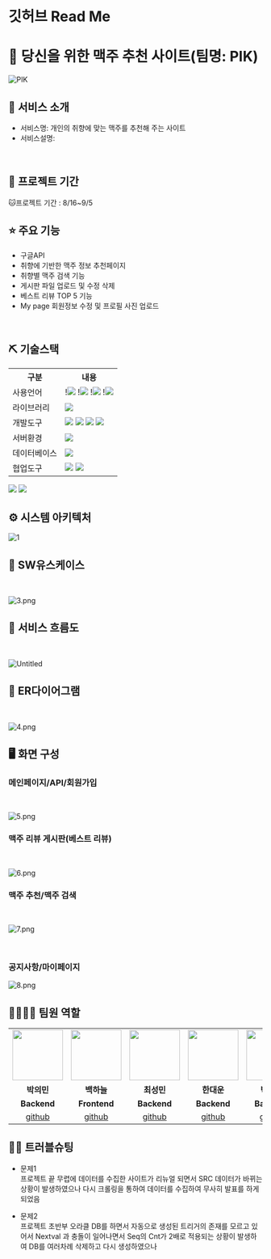 # 깃허브 Read Me

# 📎 당신을 위한 맥주 추천 사이트(팀명: PIK)

![PIK](https://user-images.githubusercontent.com/108060141/189044138-5bd704e1-13fd-4672-84bc-a80145d70357.png)

## 👀 서비스 소개

- 서비스명: 개인의 취향에 맞는 맥주를 추천해 주는 사이트
- 서비스설명:
<br>

## 📅 프로젝트 기간

🐱프로젝트 기간 : 8/16~9/5 
<br>

## ⭐ 주요 기능

- 구글API
- 취향에 기반한 맥주 정보 추천페이지
- 취향별 맥주 검색 기능
- 게시판 파일 업로드 및 수정 삭제
- 베스트 리뷰 TOP 5 기능
- My page 회원정보 수정 및 프로필 사진 업로드
<br>

## ⛏ 기술스택

<table>
<tr>
<th>구분</th>
<th>내용</th>
</tr>
<tr>
<td>사용언어</td>
<td>
!<img src="[https://img.shields.io/badge/Java-007396?style=for-the-badge&logo=java&logoColor=white](https://img.shields.io/badge/Java-007396?style=for-the-badge&logo=java&logoColor=white)"/>
!<img src="[https://img.shields.io/badge/HTML5-E34F26?style=for-the-badge&logo=HTML5&logoColor=white](https://img.shields.io/badge/HTML5-E34F26?style=for-the-badge&logo=HTML5&logoColor=white)"/>
!<img src="[https://img.shields.io/badge/CSS3-1572B6?style=for-the-badge&logo=CSS3&logoColor=white](https://img.shields.io/badge/CSS3-1572B6?style=for-the-badge&logo=CSS3&logoColor=white)"/>
!<img src="[https://img.shields.io/badge/JavaScript-F7DF1E?style=for-the-badge&logo=JavaScript&logoColor=white](https://img.shields.io/badge/JavaScript-F7DF1E?style=for-the-badge&logo=JavaScript&logoColor=white)"/>
</td>
</tr>
<tr>
<td>라이브러리</td>
<td>
<img src="[https://img.shields.io/badge/BootStrap-7952B3?style=for-the-badge&logo=BootStrap&logoColor=white](https://img.shields.io/badge/BootStrap-7952B3?style=for-the-badge&logo=BootStrap&logoColor=white)"/>

</td>
</tr>
<tr>
<td>개발도구</td>
<td>
<img src="[https://img.shields.io/badge/Eclipse-2C2255?style=for-the-badge&logo=Eclipse&logoColor=white](https://img.shields.io/badge/Eclipse-2C2255?style=for-the-badge&logo=Eclipse&logoColor=white)"/>
<img src="[https://img.shields.io/badge/VSCode-007ACC?style=for-the-badge&logo=VisualStudioCode&logoColor=white](https://img.shields.io/badge/VSCode-007ACC?style=for-the-badge&logo=VisualStudioCode&logoColor=white)"/>

<img src="[https://img.shields.io/badge/Anaconda-44A833?style=for-the-badge&logo=Anaconda&logoColor=white](https://img.shields.io/badge/Anaconda-44A833?style=for-the-badge&logo=Anaconda&logoColor=white)"/>

<img src="[https://img.shields.io/badge/Jupyter-F37626?style=for-the-badge&logo=Jupyter&logoColor=white](https://img.shields.io/badge/Jupyter-F37626?style=for-the-badge&logo=Jupyter&logoColor=white)"/>
</td>
</tr>
<tr>
<td>서버환경</td>
<td>
<img src="[https://img.shields.io/badge/Apache](https://img.shields.io/badge/Apache) Tomcat 8.5-D22128?style=for-the-badge&logo=Apache Tomcat&logoColor=white"/>
</td>
</tr>
<tr>
<td>데이터베이스</td>
<td>
<img src="[https://img.shields.io/badge/Oracle](https://img.shields.io/badge/Oracle) 11g-F80000?style=for-the-badge&logo=Oracle&logoColor=white"/>
</td>
</tr>
<tr>
<td>협업도구</td>
<td>
<img src="[https://img.shields.io/badge/Git-F05032?style=for-the-badge&logo=Git&logoColor=white](https://img.shields.io/badge/Git-F05032?style=for-the-badge&logo=Git&logoColor=white)"/>
<img src="[https://img.shields.io/badge/GitHub-181717?style=for-the-badge&logo=GitHub&logoColor=white](https://img.shields.io/badge/GitHub-181717?style=for-the-badge&logo=GitHub&logoColor=white)"/>
</td>
</tr>
</table>

<img src="[https://img.shields.io/badge/Anaconda-44A833?style=for-the-badge&logo=Anaconda&logoColor=white](https://img.shields.io/badge/Anaconda-44A833?style=for-the-badge&logo=Anaconda&logoColor=white)"/>
<img src="[https://img.shields.io/badge/Jupyter-F37626?style=for-the-badge&logo=Jupyter&logoColor=white](https://img.shields.io/badge/Jupyter-F37626?style=for-the-badge&logo=Jupyter&logoColor=white)"/>

<br>

## ⚙ 시스템 아키텍처
![1](https://user-images.githubusercontent.com/108060141/189044110-eec37aad-59af-435b-ad29-05a1265b10fa.png)
<br>



## 📌 SW유스케이스

<br>

![3.png](%E1%84%80%E1%85%B5%E1%86%BA%E1%84%92%E1%85%A5%E1%84%87%E1%85%B3%20Read%20Me%20186f7a8532764f838ce3638f582f7d1a/3.png)

## 📌 서비스 흐름도

<br>

![Untitled](%E1%84%80%E1%85%B5%E1%86%BA%E1%84%92%E1%85%A5%E1%84%87%E1%85%B3%20Read%20Me%20186f7a8532764f838ce3638f582f7d1a/Untitled.png)

## 📌 ER다이어그램

<br>

![4.png](%E1%84%80%E1%85%B5%E1%86%BA%E1%84%92%E1%85%A5%E1%84%87%E1%85%B3%20Read%20Me%20186f7a8532764f838ce3638f582f7d1a/4.png)

## 🖥 화면 구성

### 메인페이지/API/회원가입

<br>

![5.png](%E1%84%80%E1%85%B5%E1%86%BA%E1%84%92%E1%85%A5%E1%84%87%E1%85%B3%20Read%20Me%20186f7a8532764f838ce3638f582f7d1a/5.png)

### 맥주 리뷰 게시판(베스트 리뷰)

<br>

![6.png](%E1%84%80%E1%85%B5%E1%86%BA%E1%84%92%E1%85%A5%E1%84%87%E1%85%B3%20Read%20Me%20186f7a8532764f838ce3638f582f7d1a/6.png)

### 맥주 추천/맥주 검색

<br>

![7.png](%E1%84%80%E1%85%B5%E1%86%BA%E1%84%92%E1%85%A5%E1%84%87%E1%85%B3%20Read%20Me%20186f7a8532764f838ce3638f582f7d1a/7.png)

<br>

### 공지사항/마이페이지

![8.png](%E1%84%80%E1%85%B5%E1%86%BA%E1%84%92%E1%85%A5%E1%84%87%E1%85%B3%20Read%20Me%20186f7a8532764f838ce3638f582f7d1a/8.png)

## 👨‍👩‍👦‍👦 팀원 역할

<table>
<tr>
<td align="center"><img src="[https://item.kakaocdn.net/do/fd49574de6581aa2a91d82ff6adb6c0115b3f4e3c2033bfd702a321ec6eda72c](https://item.kakaocdn.net/do/fd49574de6581aa2a91d82ff6adb6c0115b3f4e3c2033bfd702a321ec6eda72c)" width="100" height="100"/></td>
<td align="center"><img src="[https://mb.ntdtv.kr/assets/uploads/2019/01/Screen-Shot-2019-01-08-at-4.31.55-PM-e1546932545978.png](https://mb.ntdtv.kr/assets/uploads/2019/01/Screen-Shot-2019-01-08-at-4.31.55-PM-e1546932545978.png)" width="100" height="100"/></td>
<td align="center"><img src="[https://mblogthumb-phinf.pstatic.net/20160127_177/krazymouse_1453865104404DjQIi_PNG/īī��������_���̾�.png?type=w2](https://mblogthumb-phinf.pstatic.net/20160127_177/krazymouse_1453865104404DjQIi_PNG/%C4%AB%C4%AB%BF%C0%C7%C1%B7%BB%C1%EE_%B6%F3%C0%CC%BE%F0.png?type=w2)" width="100" height="100"/></td>
<td align="center"><img src="[https://i.pinimg.com/236x/ed/bb/53/edbb53d4f6dd710431c1140551404af9.jpg](https://i.pinimg.com/236x/ed/bb/53/edbb53d4f6dd710431c1140551404af9.jpg)" width="100" height="100"/></td>
<td align="center"><img src="[https://pbs.twimg.com/media/B-n6uPYUUAAZSUx.png](https://pbs.twimg.com/media/B-n6uPYUUAAZSUx.png)" width="100" height="100"/></td>
</tr>
<tr>
<td align="center"><strong>박의민</strong></td>
<td align="center"><strong>백하늘</strong></td>
<td align="center"><strong>최성민</strong></td>
<td align="center"><strong>한대운</strong></td>
<td align="center"><strong>박래호</strong></td>
</tr>
<tr>
<td align="center"><b>Backend</b></td>
<td align="center"><b>Frontend</b></td>
<td align="center"><b>Backend</b></td>
<td align="center"><b>Backend</b></td>
<td align="center"><b>Backend</b></td>
</tr>

<tr>

<td align="center"><a href="[https://github.com/자신의username작성해주세요](https://github.com/%EC%9E%90%EC%8B%A0%EC%9D%98username%EC%9E%91%EC%84%B1%ED%95%B4%EC%A3%BC%EC%84%B8%EC%9A%94)" target='_blank'>github</a></td>
<td align="center"><a href="[https://github.com/자신의username작성해주세요](https://github.com/%EC%9E%90%EC%8B%A0%EC%9D%98username%EC%9E%91%EC%84%B1%ED%95%B4%EC%A3%BC%EC%84%B8%EC%9A%94)" target='_blank'>github</a></td>
<td align="center"><a href="[https://github.com/자신의username작성해주세요](https://github.com/%EC%9E%90%EC%8B%A0%EC%9D%98username%EC%9E%91%EC%84%B1%ED%95%B4%EC%A3%BC%EC%84%B8%EC%9A%94)" target='_blank'>github</a></td>
<td align="center"><a href="[https://github.com/자신의username작성해주세요](https://github.com/%EC%9E%90%EC%8B%A0%EC%9D%98username%EC%9E%91%EC%84%B1%ED%95%B4%EC%A3%BC%EC%84%B8%EC%9A%94)" target='_blank'>github</a></td>
<td align="center"><a href="[https://github.com/자신의username작성해주세요](https://github.com/%EC%9E%90%EC%8B%A0%EC%9D%98username%EC%9E%91%EC%84%B1%ED%95%B4%EC%A3%BC%EC%84%B8%EC%9A%94)" target='_blank'>github</a></td>

</tr>
</table>

## 🤾‍♂️ 트러블슈팅

- 문제1<br>
프로젝트 끝 무렵에 데이터를 수집한 사이트가 리뉴얼 되면서 SRC 데이터가 바뀌는 상황이 발생하였으나 다시 크롤링을 통하여 데이터를 수집하여 무사히 발표를 하게 되었음

    

- 문제2<br>
프로젝트 초반부 오라클 DB를 하면서 자동으로 생성된 트리거의 존재를 모르고 있어서 Nextval 과 충돌이 일어나면서 Seq의 Cnt가 2배로 적용되는 상황이 발생하여 DB를 여러차례 삭제하고 다시 생성하였으나
